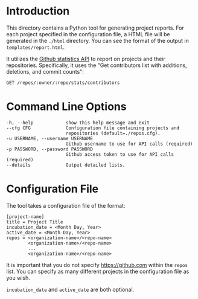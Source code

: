 # Introduction
This directory contains a Python tool for generating project reports. For each project specified in the configuration file, a HTML file will be generated in the `./html` directory. You can see the format of the output in `templates/report.html`.

It utilizes the [Github statistics API](https://developer.github.com/v3/repos/statistics/) to report on projects and their repositories. Specifically, it uses the "Get contributors list with additions, deletions, and commit counts":
```
GET /repos/:owner/:repo/stats/contributors
```

# Command Line Options
```
-h, --help            show this help message and exit
--cfg CFG             Configuration file containing projects and
                      repositories (default=./repos.cfg).
-u USERNAME, --username USERNAME
                      Github username to use for API calls (required)
-p PASSWORD, --password PASSWORD
                      Github access token to use for API calls (required)
--details             Output detailed lists.
```

# Configuration File
The tool takes a configuration file of the format:

```
[project-name]
title = Project Title
incubation_date = <Month Day, Year>
active_date = <Month Day, Year>
repos = <organization-name>/<repo-name>
        <organization-name>/<repo-name>
        ...
        <organization-name>/<repo-name>
```

It is important that you do not specify https://github.com within the `repos` list. You can specify as many different projects in the configuration file as you wish.

`incubation_date` and `active_date` are both optional.
